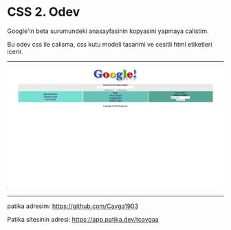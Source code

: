 # CSS 2. Odev

Google'in beta surumundeki anasayfasinin kopyasini yapmaya calistim.

Bu odev css ile calisma, css kutu modeli tasarimi ve cesitli html etiketleri icerir.

---

![Odev gorseli](/img/SCR-20230329-vob.png)

---

patika adresim: https://github.com/Cavga1903

Patika sitesinin adresi: https://app.patika.dev/tcavgaa
